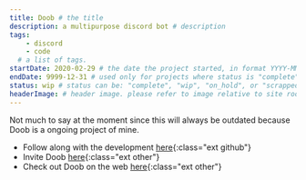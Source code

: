 ```yaml
---
title: Doob # the title
description: a multipurpose discord bot # description
tags:	
    - discord
    - code
  # a list of tags.
startDate: 2020-02-29 # the date the project started, in format YYYY-MM-DD
endDate: 9999-12-31 # used only for projects where status is "complete" or "scrapped"
status: wip # status can be: "complete", "wip", "on_hold", or "scrapped"
headerImage: # header image. please refer to image relative to site root.
---
```


Not much to say at the moment since this will always be outdated because Doob is a ongoing project of mine.

- Follow along with the development [here](https://github.com/DoobDev/Doob){:class="ext github"}
- Invite Doob [here](https://doob.link/invite){:class="ext other"}
- Check out Doob on the web [here](https://doobbot.com){:class="ext other"}
